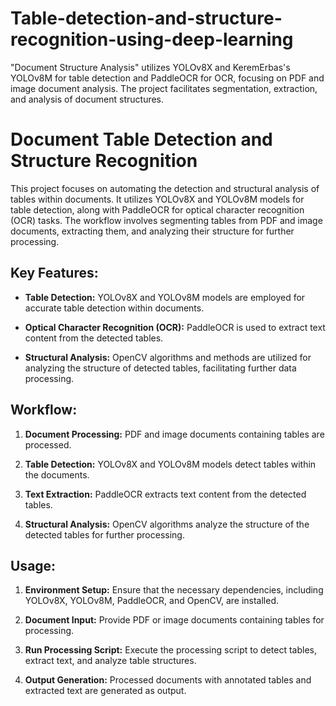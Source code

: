 # Table-detection-and-structure-recognition-using-deep-learning
"Document Structure Analysis" utilizes YOLOv8X and KeremErbas's YOLOv8M for table detection and PaddleOCR for OCR, focusing on PDF and image document analysis. The project facilitates segmentation, extraction, and analysis of document structures.

# Document Table Detection and Structure Recognition

This project focuses on automating the detection and structural analysis of tables within documents. It utilizes YOLOv8X and YOLOv8M models for table detection, along with PaddleOCR for optical character recognition (OCR) tasks. The workflow involves segmenting tables from PDF and image documents, extracting them, and analyzing their structure for further processing.

## Key Features:

- **Table Detection:** YOLOv8X and YOLOv8M models are employed for accurate table detection within documents.
  
- **Optical Character Recognition (OCR):** PaddleOCR is used to extract text content from the detected tables.
  
- **Structural Analysis:** OpenCV algorithms and methods are utilized for analyzing the structure of detected tables, facilitating further data processing.

## Workflow:

1. **Document Processing:** PDF and image documents containing tables are processed.
   
2. **Table Detection:** YOLOv8X and YOLOv8M models detect tables within the documents.
   
3. **Text Extraction:** PaddleOCR extracts text content from the detected tables.
   
4. **Structural Analysis:** OpenCV algorithms analyze the structure of the detected tables for further processing.

## Usage:

1. **Environment Setup:** Ensure that the necessary dependencies, including YOLOv8X, YOLOv8M, PaddleOCR, and OpenCV, are installed.
   
2. **Document Input:** Provide PDF or image documents containing tables for processing.
   
3. **Run Processing Script:** Execute the processing script to detect tables, extract text, and analyze table structures.
   
4. **Output Generation:** Processed documents with annotated tables and extracted text are generated as output.

